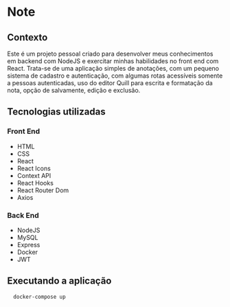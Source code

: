 # Note
## Contexto
Este é um projeto pessoal criado para desenvolver meus conhecimentos em backend com NodeJS e exercitar minhas habilidades no front end com React. Trata-se de uma aplicação simples de anotações, com um pequeno sistema de cadastro e autenticação, com algumas rotas acessíveis somente a pessoas autenticadas, uso do editor Quill para escrita e formatação da nota, opção de salvamente, edição e exclusão.

## Tecnologias utilizadas
### Front End
 - HTML
 - CSS
 - React
 - React Icons
 - Context API
 - React Hooks
 - React Router Dom
 - Axios
### Back End
 - NodeJS
 - MySQL
 - Express
 - Docker
 - JWT
 
## Executando a aplicação

```bash
  docker-compose up
```
